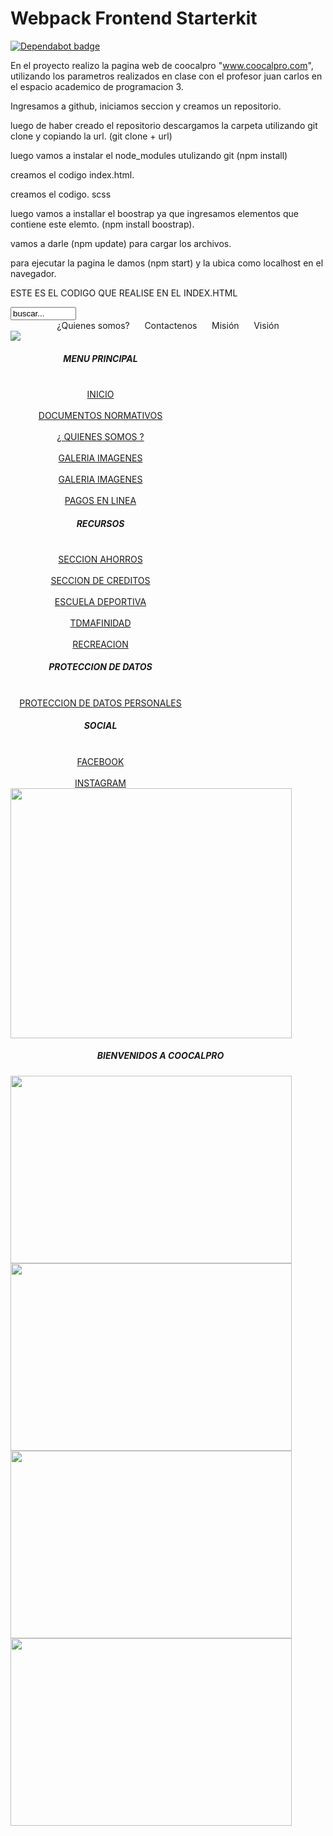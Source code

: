 # Webpack Frontend Starterkit

[![Dependabot badge](https://flat.badgen.net/dependabot/wbkd/webpack-starter?icon=dependabot)](https://dependabot.com/)

En el proyecto realizo la pagina web de coocalpro "www.coocalpro.com", utilizando los parametros realizados en clase con el profesor juan carlos en el espacio academico de programacion 3.

Ingresamos a github, iniciamos seccion y creamos un repositorio.

luego de haber creado el repositorio descargamos la carpeta utilizando git clone y copiando la url. (git clone + url)

luego vamos a instalar el node_modules utulizando git (npm install)

creamos el codigo index.html.

creamos el codigo. scss

luego vamos a installar el boostrap ya que ingresamos elementos que contiene este elemto. (npm install boostrap).

vamos a darle (npm update) para cargar los archivos.

para ejecutar la pagina le damos (npm start) y la ubica como localhost en el navegador.

ESTE ES EL CODIGO QUE REALISE EN EL INDEX.HTML

<html>
<head>
<title>Proyecto Coocalpro</title>
<link rel="stylesheet" href="maquetacion.css" type="text/css"/></head>
<body>
<div id ="contenedor">
<div id ="cabecera">
<div class="search">
<input name="searchword" id="mod_search_searchword" maxlength="20" alt="Buscar" class="inputbox" type="text" size="10" value="buscar..."  onblur="if(this.value=='') this.value='buscar...';" onfocus="if(this.value=='buscar...') this.value='';" /> </div>
 </div>
 <div id ="menu">
 <center><span >¿Quienes somos?</span>&nbsp&nbsp&nbsp&nbsp&nbsp
 <span >Contactenos</span>&nbsp&nbsp&nbsp&nbsp&nbsp
 <span >Misión</span>&nbsp&nbsp&nbsp&nbsp&nbsp
 <span >Visión</span>
 </div></center>
 </div>
 <div id ="imagencoocalpro">
 <img src="imagen1.jpg">
 </div>
 <div id ="izquierda">
 <div class="card" style="width: 18rem;">
 <div class="card-body">
 <center><h5 class="card-title"> MENU PRINCIPAL </h5></center>
 <div class="card-body">
 <center><br><a href="#" class="card-link">INICIO</a></br></center>
 <center><br><a href="#" class="card-link">DOCUMENTOS NORMATIVOS</a></br></center>
 <center><br><a href="#" class="card-link">¿ QUIENES SOMOS ?</a></br></center>
 <center><br><a href="#" class="card-link">GALERIA IMAGENES</a></br></center>
 <center><br><a href="#" class="card-link">GALERIA IMAGENES</a></br></center>
 <center><br><a href="#" class="card-link">PAGOS EN LINEA</a></br></center>
 </div>
 </div>
 </div>
 <div class="card" style="width: 18rem;">
 <div class="card-body">
 <center><h5 class="card-title"> RECURSOS </h5></center>
 <div class="card-body">
 <center><br><a href="#" class="card-link">SECCION AHORROS</a></br></center>
 <center><br><a href="#" class="card-link">SECCION DE CREDITOS</a></br></center>
 <center><br><a href="#" class="card-link">ESCUELA DEPORTIVA</a></br></center>
 <center><br><a href="#" class="card-link">TDMAFINIDAD</a></br></center>
 <center><br><a href="#" class="card-link">RECREACION</a></br></center>
 </div>
 </div>
 </div>
 <div class="card" style="width: 18rem;">
 <div class="card-body">
 <center><h5 class="card-title"> PROTECCION DE DATOS </h5></center>
 <div class="card-body">
 <center><br><a href="#" class="card-link">PROTECCION DE DATOS PERSONALES</a></br></center>
 </div>
 </div>
 </div>
 <div class="card" style="width: 18rem;">
 <div class="card-body">
 <center><h5 class="card-title"> SOCIAL </h5></center>
 <center><br><a href="#" class="card-link">FACEBOOK</a></br></center>
 <center><br><a href="#" class="card-link">INSTAGRAM</a></br></center>
 </div>
 </div>
 </div>
 </div>
 <div id ="centro">
 <div id ="imagen01">
 <img src="imagen01.jpg" width="450" height="400">
 </div>
 <div class="card" style="width: 30rem;height: 900rem">
 <div class="card-body">
 <center><h5 class="card-title"> BIENVENIDOS A COOCALPRO </h5></center>
 <img src="imagen02.jpg" width="450" height="300">
 <img src="imagen03.jpg" width="450" height="300">
 <img src="imagen04.jpg" width="450" height="300">
 <img src="imagen05.jpg" width="450" height="300">
 </div>
 </div>
 </div>
 <div id ="derecha">
 <div class="art-BlockHeader">
 <div class="l"></div>
 <div class="r"></div>
 <div class="art-header-tag-icon">
	<center> <div class="t">
  EVENTOS</div></center>
  </div>
  </div>
	<div class="art-BlockContent">
	<div class="art-BlockContent-body">
<center><div class='eventcalq'><table class="mod_eventlistcalq_calendar" cellspacing="0" cellpadding="0">
<caption class="mod_eventlistcalq_calendar-month"><a href="/index.php?&amp;el_mcal_month=3&amp;el_mcal_year=2020" rel="nofollow">&lt;&lt; </a>&nbsp;Abril&nbsp;2020&nbsp;<a href="/index.php?&amp;el_mcal_month=5&amp;el_mcal_year=2020" rel="nofollow"> &gt;&gt;</a></caption>
<tr><th class="mod_eventlistcalq_daynames" abbr="Lun">&nbsp;Lu&nbsp;</th><th class="mod_eventlistcalq_daynames" abbr="Mar">&nbsp;Ma&nbsp;</th><th class="mod_eventlistcalq_daynames" abbr="Mie">&nbsp;Mi&nbsp;</th><th class="mod_eventlistcalq_daynames" abbr="Jue">&nbsp;Ju&nbsp;</th><th class="mod_eventlistcalq_daynames" abbr="Vie">&nbsp;Vi&nbsp;</th><th class="mod_eventlistcalq_daynames" abbr="Sab">&nbsp;Sa&nbsp;</th><th class="mod_eventlistcalq_daynames" abbr="Dom">&nbsp;Do&nbsp;</th></tr>
<tr><td class="mod_eventlistcalq">&nbsp;</td><td class="mod_eventlistcalq">&nbsp;</td><td class="mod_eventlistcalq_calday">&nbsp;&nbsp;1</td><td class="mod_eventlistcalq_calday">&nbsp;&nbsp;2</td><td class="mod_eventlistcalq_calday">&nbsp;&nbsp;3</td><td class="mod_eventlistcalq_calday">&nbsp;&nbsp;4</td><td class="mod_eventlistcalq_calday">&nbsp;&nbsp;5</td></tr>
<tr><td class="mod_eventlistcalq_calday">&nbsp;&nbsp;6</td><td class="mod_eventlistcalq_calday">&nbsp;&nbsp;7</td><td class="mod_eventlistcalq_calday">&nbsp;&nbsp;8</td><td class="mod_eventlistcalq_calday">&nbsp;&nbsp;9</td><td class="mod_eventlistcalq_calday">10</td><td class="mod_eventlistcalq_calday">11</td><td class="mod_eventlistcalq_calday">12</td></tr>
<tr><td class="mod_eventlistcalq_calday">13</td><td class="mod_eventlistcalq_calday">14</td><td class="mod_eventlistcalq_calday">15</td><td class="mod_eventlistcalq_calday">16</td><td class="mod_eventlistcalq_calday">17</td><td class="mod_eventlistcalq_calday">18</td><td class="mod_eventlistcalq_calday">19</td></tr>
<tr><td class="mod_eventlistcalq_calday">20</td><td class="mod_eventlistcalq_caltoday">21</td><td class="mod_eventlistcalq_calday">22</td><td class="mod_eventlistcalq_calday">23</td><td class="mod_eventlistcalq_calday">24</td><td class="mod_eventlistcalq_calday">25</td><td class="mod_eventlistcalq_calday">26</td></tr>
<tr><td class="mod_eventlistcalq_calday">27</td><td class="mod_eventlistcalq_calday">28</td><td class="mod_eventlistcalq_calday">29</td><td class="mod_eventlistcalq_calday">30</td><td class="mod_eventlistcalq">&nbsp;</td><td class="mod_eventlistcalq">&nbsp;</td><td class="mod_eventlistcalq">&nbsp;</td></tr>
</table>
</div></center>
<div class="cleared"></div>
</div>
</div>
<div class="card" style="width: 18rem;">
<div class="card-body">
<center><br><a href="#" class="card-link">CONSULTA NUESTROS 
PROXIMOS EVENTOS</a></br></center>
</div>
</div>
<div class="card" style="width: 18rem;">
<div class="card-body">
<center><h5 class="card-title"> ACT.WEB DIAN R.T.E </h5></center>
<div class="card-body">
<center><br><a href="#" class="card-link">2018</a></br></center>
<center><br><a href="#" class="card-link">2019</a></br></center>
</div>
</div>
</div>
<div class="card" style="width: 18rem;">
<div class="card-body">
<center><h5 class="card-title"> INGRESO ASOCIADOS </h5></center>
<div class="card-body">
<center><br><a href="#" class="card-link">CONSULTA ESTADO DE CUENTA EN LINEA</a></br></center>
</div>
</div>
</div>
<div class="card" style="width: 18rem;">
<div class="card-body">
<center><h5 class="card-title"> VISOR DE NOTICIAS </h5></center>
<div class="card-body">
<center><br><a href="#" class="card-link">EFIGAS</a></br></center>
<center><br><a href="#" class="card-link">NOTICIAS COVID-19</a></br></center>
<center><br><a href="#" class="card-link">ACTUALIDAD DEPORTES</a></br></center>
<center><br><a href="#" class="card-link">PRESIDENCIA DE LA REPUBLICA</a></br></center>
<center><br><a href="#" class="card-link">RECREACION</a></br></center>
</div>
</div>
</div>
</div>
<div id ="pie">
<CENTER><div class="cleared"></div>
<div class="art-Footer">
<div class="art-Footer-inner">
<div class="art-Footer-text" >
<p>Copyright © 2013 
All Rights Reserved.<br/>Vigilada SUPERSOLIDARIA e Inscrito a FOGACOOP <br/>Developer Juan D. Restrepo</p>
</div>
</div>
<div class="art-Footer-background"></div>
</div></CENTER>
</div>
</div>
</body>
</html>

ESTE ES EL CODIGO QUE REALISE EN INDEX.SCSS

@import "~bootstrap/scss/bootstrap";
@import "./home.scss";


     
  
contenedor{
        background-color:white;
        border:2px solid white;
}
cabecera{
        background-color:green;
        height:5%;
}
menu{
        height:10%;
        background-color:#C8CACC;
}
imagencoocalpro{
        height:30%;
        background-color:white;
}
izquierda{
        height:300%;
        background-color:white;
        float:left;
        width:30%;
}

centro{
        height:5%;
        background-color:white;
        float:left;
        width:40%;

}
imagen1{
        height:10%;
        width: 10%;
        background-color:white;
}


derecha{
        height:50%;
        background-color:white;
        float:right;
        width:30%;
}
pie{
        height:20%;
        background-color:green;
        clear:both;
}
card{
  background-color: gray;
}















PASOS PARA LA INSTALACION.

### Installation

```
npm install
```

### Start Dev Server

```
npm start
```

### Build Prod Version

```
npm run build
```

### Features:

* ES6 Support via [babel](https://babeljs.io/) (v7)
* SASS Support via [sass-loader](https://github.com/jtangelder/sass-loader)
* Linting via [eslint-loader](https://github.com/MoOx/eslint-loader)

When you run `npm run build` we use the [mini-css-extract-plugin](https://github.com/webpack-contrib/mini-css-extract-plugin) to move the css to a separate file. The css file gets included in the head of the `index.html`.
